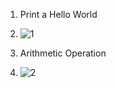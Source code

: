 1. Print a Hello World
2. ![1](https://github.com/user-attachments/assets/d7ecc58e-e91d-44d9-a91a-d3cc4bb073a4)

3. Arithmetic Operation
4. ![2](https://github.com/user-attachments/assets/11676762-ed6b-4fa1-aa0c-cf3b141a14be)

